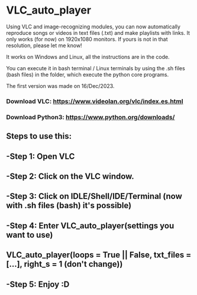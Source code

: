 # VLC_auto_player
Using VLC and image-recognizing modules, you can now automatically reproduce songs or videos in text files (.txt) and make playlists with links.
It only works (for now) on 1920x1080 monitors. If yours is not in that resolution, please let me know!

It works on Windows and Linux, all the instructions are in the code.

You can execute it in bash terminal / Linux terminals by using the .sh files (bash files) in the folder, which execute the python core programs.

The first version was made on 16/Dec/2023.

###
### Download VLC: https://www.videolan.org/vlc/index.es.html
###

###
### Download Python3: https://www.python.org/downloads/
###

##  Steps to use this:
##    -Step 1: Open VLC
##    -Step 2: Click on the VLC window.
##    -Step 3: Click on IDLE/Shell/IDE/Terminal (now with .sh files (bash) it's possible)
##    -Step 4: Enter VLC_auto_player(settings you want to use)
##              VLC_auto_player(loops = True || False, txt_files = [...], right_s = 1 (don't change))
##    -Step 5: Enjoy :D
